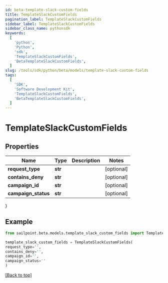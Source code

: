 ```yaml
---
id: beta-template-slack-custom-fields
title: TemplateSlackCustomFields
pagination_label: TemplateSlackCustomFields
sidebar_label: TemplateSlackCustomFields
sidebar_class_name: pythonsdk
keywords:
  [
    'python',
    'Python',
    'sdk',
    'TemplateSlackCustomFields',
    'BetaTemplateSlackCustomFields',
  ]
slug: /tools/sdk/python/beta/models/template-slack-custom-fields
tags:
  [
    'SDK',
    'Software Development Kit',
    'TemplateSlackCustomFields',
    'BetaTemplateSlackCustomFields',
  ]
---
```


# TemplateSlackCustomFields

## Properties

| Name                | Type    | Description | Notes      |
| ------------------- | ------- | ----------- | ---------- |
| **request_type**    | **str** |             | [optional] |
| **contains_deny**   | **str** |             | [optional] |
| **campaign_id**     | **str** |             | [optional] |
| **campaign_status** | **str** |             | [optional] |

}

## Example

```python
from sailpoint.beta.models.template_slack_custom_fields import TemplateSlackCustomFields

template_slack_custom_fields = TemplateSlackCustomFields(
request_type='',
contains_deny='',
campaign_id='',
campaign_status=''
)

```

[[Back to top]](#)
